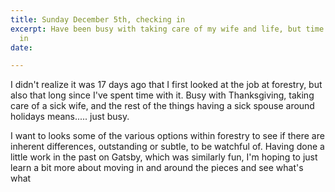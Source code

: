 ```yaml
---
title: Sunday December 5th, checking in
excerpt: Have been busy with taking care of my wife and life, but time to dig back
  in
date: 

---
```

I didn't realize it was 17 days ago that I first looked at the job at forestry, but also that long since I've spent time with it. Busy with Thanksgiving, taking care of a sick wife, and the rest of the things having a sick spouse around holidays means..... just busy.

I want to looks some of the various options within forestry to see if there are inherent differences, outstanding or subtle, to be watchful of. Having done a little work in the past on Gatsby, which was similarly fun, I'm hoping to just learn a bit more about moving in and around the pieces and see what's what